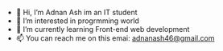 - 👋 Hi, I’m Adnan Ash im an IT student
- 👀 I’m interested in progrmming world
- 🌱 I’m currently learning Front-end web development 
- 📫 You can reach me on this emai: adnanash46@gmail.com 


<!---
AdnanAsh55/AdnanAsh55 is a ✨ special ✨ repository because its `README.md` (this file) appears on your GitHub profile.
You can click the Preview link to take a look at your changes.
--->
